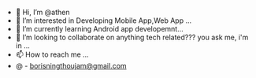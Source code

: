 - 👋 Hi, I’m @athen
- 👀 I’m interested in Developing Mobile App,Web App ...
- 🌱 I’m currently learning Android app developemnt...
- 💞️ I’m looking to collaborate on anything tech related??? you ask me, i'm in ...
- 📫 How to reach me ...
-  @ - borisningthoujam@gmail.com

<!---
athenluffy/athenluffy is a ✨ special ✨ repository because its `README.md` (this file) appears on your GitHub profile.
You can click the Preview link to take a look at your changes.
--->
